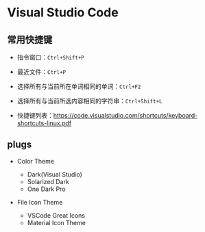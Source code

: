 # Visual Studio Code

## 常用快捷键

* 指令窗口：`Ctrl+Shift+P`
* 最近文件：`Ctrl+P`
* 选择所有与当前所在单词相同的单词：`Ctrl+F2`
* 选择所有与当前所选内容相同的字符串：`Ctrl+Shift+L`

* 快捷键列表：https://code.visualstudio.com/shortcuts/keyboard-shortcuts-linux.pdf

## plugs

* Color Theme
  * Dark(Visual Studio)
  * Solarized Dark
  * One Dark Pro


* File Icon Theme
  * VSCode Great Icons
  * Material Icon Theme
